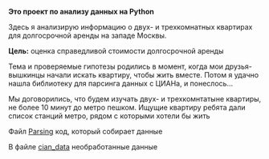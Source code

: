 **Это проект по анализу данных на Python**


Здесь я анализирую информацию о двух- и трехкомнатных квартирах для долгосрочной аренды на западе Москвы.    

**Цель:** оценка справедливой стоимости долгосрочной аренды

Тема и проверяемые гипотезы родились в момент, когда мои друзья-вышкинцы начали искать квартиру, чтобы жить вместе. Потом я удачно нашла библиотеку для парсинга данных с ЦИАНа, и понеслось...

Мы договорились, что будем изучать двух- и трехкомнтатыне квартиры, не более 10 минут до метро пешком. Ищущие квартиру ребята дали список станций метро, рядом с которыми хотели бы жить 

Файл [Parsing](https://github.com/sofsama/sofsama/blob/main/Parsing.ipynb) код, который собирает данные

В файле [cian_data](https://github.com/sofsama/sofsama/blob/main/cian_data.xlsx) необработанные данные

